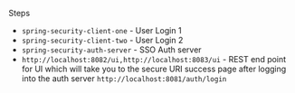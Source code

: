 Steps

- `spring-security-client-one` - User Login 1
- `spring-security-client-two` - User Login 2
- `spring-security-auth-server` - SSO Auth server
- `http://localhost:8082/ui,http://localhost:8083/ui` - REST end point for UI which will take you to the secure URI success page after logging into the auth server `http://localhost:8081/auth/login`
